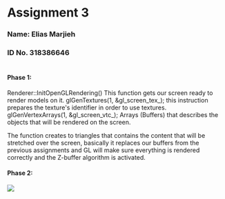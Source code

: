 # Assignment 3
### Name: Elias Marjieh
### ID No. 318386646
#
#
#
#
#### Phase 1:
Renderer::InitOpenGLRendering()
This function gets our screen ready to render models on it. 
glGenTextures(1, &gl_screen_tex_); this instruction prepares the texture's identifier in order to use textures.
glGenVertexArrays(1, &gl_screen_vtc_); Arrays (Buffers) that describes the objects that will be rendered on the screen.

The function creates to triangles that contains the content that will be stretched over the screen, basically it replaces our buffers from the previous assignments and GL will make sure everything is rendered correctly and the Z-buffer algorithm is activated.
#### Phase 2:
![](https://github.com/HaifaGraphicsCourses/computergraphics2021-eliass/blob/master/Assignment3Report/images/MeshModelConstructor.JPG)
